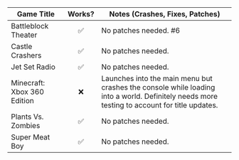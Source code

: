 | Game Title                      | Works? | Notes (Crashes, Fixes, Patches)                                                                                                                                          |
|---------------------------------|:------:|--------------------------------------------------------------------------------------------------------------------------------------------------------------------------|
| Battleblock Theater             |   ✅   | No patches needed. #6 |
| Castle Crashers                 |   ✅   | No patches needed. |
| Jet Set Radio                   |   ✅   | No patches needed. |
| Minecraft: Xbox 360 Edition     |   ❌   | Launches into the main menu but crashes the console while loading into a world. Definitely needs more testing to account for title updates. |
| Plants Vs. Zombies              |   ✅   | No patches needed. |
| Super Meat Boy                  |   ✅   | No patches needed. |
